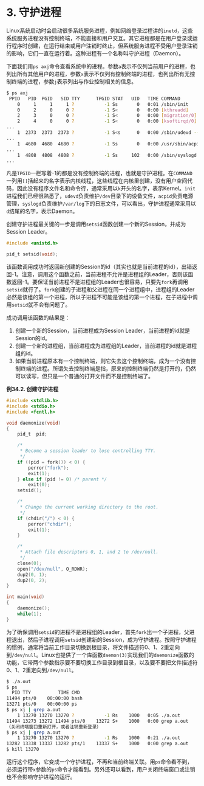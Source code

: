 # 3. 守护进程

Linux系统启动时会启动很多系统服务进程，例如网络登录过程讲的`inetd`，这些系统服务进程没有控制终端，不能直接和用户交互。其它进程都是在用户登录或运行程序时创建，在运行结束或用户注销时终止，但系统服务进程不受用户登录注销的影响，它们一直在运行着。这种进程有一个名称叫守护进程（Daemon）。

下面我们用`ps axj`命令查看系统中的进程。参数`a`表示不仅列当前用户的进程，也列出所有其他用户的进程，参数`x`表示不仅列有控制终端的进程，也列出所有无控制终端的进程，参数`j`表示列出与作业控制相关的信息。

```bash
$ ps axj
 PPID   PID  PGID   SID TTY      TPGID STAT   UID   TIME COMMAND
    0     1     1     1 ?           -1 Ss       0   0:01 /sbin/init
    0     2     0     0 ?           -1 S<       0   0:00 [kthreadd]
    2     3     0     0 ?           -1 S<       0   0:00 [migration/0]
    2     4     0     0 ?           -1 S<       0   0:00 [ksoftirqd/0]
...
    1  2373  2373  2373 ?           -1 S<s      0   0:00 /sbin/udevd --daemon
...
    1  4680  4680  4680 ?           -1 Ss       0   0:00 /usr/sbin/acpid -c /etc
...
    1  4808  4808  4808 ?           -1 Ss     102   0:00 /sbin/syslogd -u syslog
...
```

凡是`TPGID`一栏写着-1的都是没有控制终端的进程，也就是守护进程。在`COMMAND`一列用`[]`括起来的名字表示内核线程，这些线程在内核里创建，没有用户空间代码，因此没有程序文件名和命令行，通常采用以`k`开头的名字，表示Kernel。`init`进程我们已经很熟悉了，`udevd`负责维护`/dev`目录下的设备文件，`acpid`负责电源管理，`syslogd`负责维护`/var/log`下的日志文件，可以看出，守护进程通常采用以`d`结尾的名字，表示Daemon。

创建守护进程最关键的一步是调用`setsid`函数创建一个新的Session，并成为Session Leader。

```c
#include <unistd.h>

pid_t setsid(void);
```

该函数调用成功时返回新创建的Session的id（其实也就是当前进程的id），出错返回-1。注意，调用这个函数之前，当前进程不允许是进程组的Leader，否则该函数返回-1。要保证当前进程不是进程组的Leader也很容易，只要先`fork`再调用`setsid`就行了。`fork`创建的子进程和父进程在同一个进程组中，进程组的Leader必然是该组的第一个进程，所以子进程不可能是该组的第一个进程，在子进程中调用`setsid`就不会有问题了。

成功调用该函数的结果是：

1. 创建一个新的Session，当前进程成为Session Leader，当前进程的id就是Session的id。
2. 创建一个新的进程组，当前进程成为进程组的Leader，当前进程的id就是进程组的id。
3. 如果当前进程原本有一个控制终端，则它失去这个控制终端，成为一个没有控制终端的进程。所谓失去控制终端是指，原来的控制终端仍然是打开的，仍然可以读写，但只是一个普通的打开文件而不是控制终端了。

**例34.2. 创建守护进程**

```c
#include <stdlib.h>
#include <stdio.h>
#include <fcntl.h>

void daemonize(void)
{
	pid_t  pid;

	/*
	 * Become a session leader to lose controlling TTY.
	 */
	if ((pid = fork()) < 0) {
		perror("fork");
		exit(1);
	} else if (pid != 0) /* parent */
		exit(0);
	setsid();

	/*
	 * Change the current working directory to the root.
	 */
	if (chdir("/") < 0) {
		perror("chdir");
		exit(1);
	} 

	/*
	 * Attach file descriptors 0, 1, and 2 to /dev/null.
	 */
	close(0);
	open("/dev/null", O_RDWR);
	dup2(0, 1);
	dup2(0, 2);
}

int main(void)
{
	daemonize();
	while(1);
}
```

为了确保调用`setsid`的进程不是进程组的Leader，首先`fork`出一个子进程，父进程退出，然后子进程调用`setsid`创建新的Session，成为守护进程。按照守护进程的惯例，通常将当前工作目录切换到根目录，将文件描述符0、1、2重定向到`/dev/null`。Linux也提供了一个库函数`daemon(3)`实现我们的`daemonize`函数的功能，它带两个参数指示要不要切换工作目录到根目录，以及要不要把文件描述符0、1、2重定向到`/dev/null`。

```bash
$ ./a.out 
$ ps
  PID TTY          TIME CMD
11494 pts/0    00:00:00 bash
13271 pts/0    00:00:00 ps
$ ps xj | grep a.out
    1 13270 13270 13270 ?           -1 Rs    1000   0:05 ./a.out
11494 13273 13272 11494 pts/0    13272 S+    1000   0:00 grep a.out
（关闭终端窗口重新打开，或者注销重新登录）
$ ps xj | grep a.out
    1 13270 13270 13270 ?           -1 Rs    1000   0:21 ./a.out
13282 13338 13337 13282 pts/1    13337 S+    1000   0:00 grep a.out
$ kill 13270
```

运行这个程序，它变成一个守护进程，不再和当前终端关联。用`ps`命令看不到，必须运行带`x`参数的`ps`命令才能看到。另外还可以看到，用户关闭终端窗口或注销也不会影响守护进程的运行。 